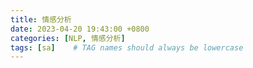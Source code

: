 ```yaml
---
title: 情感分析
date: 2023-04-20 19:43:00 +0800
categories: [NLP, 情感分析]
tags: [sa]    # TAG names should always be lowercase
---
```

